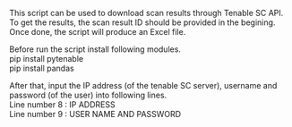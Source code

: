 This script can be used to download scan results through Tenable SC API. To get the results, the scan result ID should be provided in the begining. Once done, the script will produce an Excel file. <br>

Before run the script install following modules. <br>
pip install pytenable<br>
pip install pandas<br>

After that, input the IP address (of the tenable SC server), username and password (of the user) into following lines. <br>
Line number 8 : IP ADDRESS <br>
Line number 9 : USER NAME AND PASSWORD

